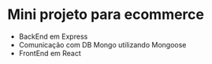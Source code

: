# Mini projeto para ecommerce

- BackEnd em Express
- Comunicação com DB Mongo utilizando Mongoose
- FrontEnd em React